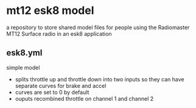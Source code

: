 # mt12 esk8 model



a repository to store shared model files  for people using the Radiomaster MT12 Surface radio in an esk8 application



## esk8.yml

simple model

  - splits throttle up and throttle down into two inputs so they can have separate curves for brake and accel
  - curves are set to 0 by default
  - ouputs recombined throttle on channel 1 and channel 2
